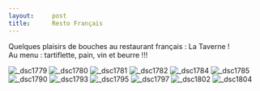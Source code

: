 ```yaml
---
layout:     post
title:      Resto Français
---
```


Quelques plaisirs de bouches au restaurant français : La Taverne !<br>
Au menu : tartiflette, pain, vin et beurre !!!


![_dsc1779](https://cloud.githubusercontent.com/assets/1808854/12074128/7853ecda-b17e-11e5-9192-a51aef529cad.jpg)
![_dsc1780](https://cloud.githubusercontent.com/assets/180854/12074129/788bc1b4-b17e-11e5-9036-1cc330e3c02a.jpg)
![_dsc1781](https://cloud.githubusercontent.com/assets/1808854/12074130/78bcd894-b17e-11e5-923a-beaa8b46922a.jpg)
![_dsc1782](https://cloud.githubusercontent.com/assets/1808854/12074133/78c1106c-b17e-11e5-82ce-1ff042cbe907.jpg)
![_dsc1784](https://cloud.githubusercontent.com/assets/1808854/12074131/78bed180-b17e-11e5-87ba-2882a109fdfd.jpg)
![_dsc1785](https://cloud.githubusercontent.com/assets/1808854/12074132/78bfbe6a-b17e-11e5-8fb9-e8a60941e457.jpg)
![_dsc1790](https://cloud.githubusercontent.com/assets/1808854/12074134/78c6b1ca-b17e-11e5-8944-c3ad2bf7d62e.jpg)
![_dsc1793](https://cloud.githubusercontent.com/assets/1808854/12074135/78f44734-b17e-11e5-8392-168c40f46d71.jpg)
![_dsc1795](https://cloud.githubusercontent.com/assets/1808854/12074137/78f637ec-b17e-11e5-9d33-8af06e4c5883.jpg)
![_dsc1797](https://cloud.githubusercontent.com/assets/1808854/12074138/78f64516-b17e-11e5-850c-bf7cc353430a.jpg)
![_dsc1802](https://cloud.githubusercontent.com/assets/1808854/12074136/78f59382-b17e-11e5-8f3d-93607e5c798e.jpg)
![_dsc1804](https://cloud.githubusercontent.com/assets/1808854/12074139/78ffba24-b17e-11e5-9a77-12e4b1eac82c.jpg)


